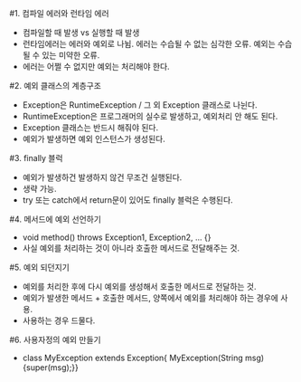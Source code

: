 #1. 컴파일 에러와 런타임 에러
- 컴파일할 때 발생 vs 실행할 때 발생
- 런타임에러는 에러와 예외로 나뉨. 에러는 수습될 수 없는 심각한 오류. 예외는 수습될 수 있는 미약한 오류.
- 에러는 어쩔 수 없지만 예외는 처리해야 한다.

#2. 예외 클래스의 계층구조
- Exception은 RuntimeException / 그 외 Exception 클래스로 나뉜다.
- RuntimeException은 프로그래머의 실수로 발생하고, 예외처리 안 해도 된다.
- Exception 클래스는 반드시 해줘야 된다.
- 예외가 발생하면 예외 인스턴스가 생성된다.

#3. finally 블럭
- 예외가 발생하건 발생하지 않건 무조건 실행된다.
- 생략 가능.
- try 또는 catch에서 return문이 있어도 finally 블럭은 수행된다.

#4. 메서드에 예외 선언하기
- void method() throws Exception1, Exception2, ... {}
- 사실 예외를 처리하는 것이 아니라 호출한 메서드로 전달해주는 것.

#5. 예외 되던지기
- 예외를 처리한 후에 다시 예외를 생성해서 호출한 메서드로 전달하는 것.
- 예외가 발생한 메서드 + 호출한 메서드, 양쪽에서 예외를 처리해야 하는 경우에 사용.
- 사용하는 경우 드물다.

#6. 사용자정의 예외 만들기
- class MyException extends Exception{ MyException(String msg) {super(msg);}}
